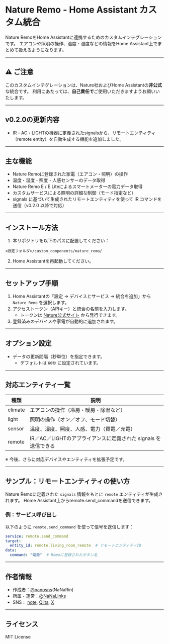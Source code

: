 # Nature Remo - Home Assistant カスタム統合

Nature RemoをHome Assistantに連携するためのカスタムインテグレーションです。
エアコンや照明の操作、温度・湿度などの情報をHome Assistant上でまとめて扱えるようになります。

---

## ⚠️ ご注意
このカスタムインテグレーションは、Nature社およびHome Assistantの**非公式**な統合です。
利用にあたっては、**自己責任で**ご使用いただきますようお願いいたします。

---

## v0.2.0の更新内容

- IR・AC・LIGHTの機器に定義されたsignalsから、リモートエンティティ（remote entity）を自動生成する機能を追加しました。

---

## 主な機能

- Nature Remoに登録された家電（エアコン・照明）の操作
- 温度・湿度・照度・人感センサーのデータ取得
- Nature Remo E / E Liteによるスマートメーターの電力データ取得
- カスタムサービスによる照明の詳細な制御（モード指定など）
- signals に基づいて生成されたリモートエンティティを使って IR コマンドを送信（v0.2.0 以降で対応）

---

## インストール方法

1. 本リポジトリを以下のパスに配置してください：

```
<設定フォルダ>/custom_components/nature_remo/
```

2. Home Assistantを再起動してください。

---

## セットアップ手順

1. Home Assistantの「設定 → デバイスとサービス → 統合を追加」から `Nature Remo` を選択します。
2. アクセストークン（APIキー）と統合の名前を入力します。
   - トークンは [Nature公式サイト](https://home.nature.global) から発行できます。
3. 登録済みのデバイスや家電が自動的に追加されます。

---

## オプション設定

- データの更新間隔（秒単位）を指定できます。
  - デフォルトは `60秒` に設定されています。

---

## 対応エンティティ一覧

| 種類    | 説明                                                              |
|---------|-------------------------------------------------------------------|
| climate | エアコンの操作（冷房・暖房・除湿など）                           |
| light   | 照明の操作（オン／オフ、モード切替）                              |
| sensor  | 温度、湿度、照度、人感、電力（買電／売電）                        |
| remote  | IR／AC／LIGHTのアプライアンスに定義された signals を送信できる   |

※ 今後、さらに対応デバイスやエンティティを拡張予定です。

---

## サンプル：リモートエンティティの使い方

Nature Remoに定義された `signals` 情報をもとに `remote` エンティティが生成されます。
Home Assistant上からremote.send_commandを送信できます。

### 例：サービス呼び出し

以下のように `remote.send_command` を使って信号を送信します：

```yaml
service: remote.send_command
target:
  entity_id: remote.living_room_remote  # リモートエンティティID
data:
  command: "電源"  # Remoに登録されたボタン名
```

---

## 作者情報

- 作成者：[@nanosns](https://github.com/nanosns)(NaNaRin)
- 所属・運営：[@NaNaLinks](https://github.com/NaNaLinks)
- SNS： [note](https://note.com/nanomana), [Qiita](https://qiita.com/NaNaRin), [X](https://x.com/NaNaRin_ks)

---

## ライセンス

MIT License

